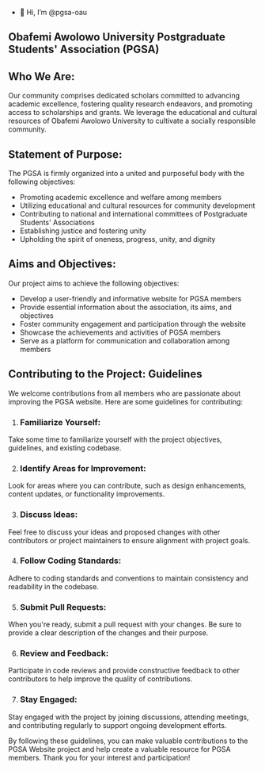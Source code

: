 - 👋 Hi, I’m @pgsa-oau

<!---
pgsa-oau/pgsa-oau is a ✨ special ✨ repository because its `README.md` (this file) appears on your GitHub profile.
You can click the Preview link to take a look at your changes.
--->
## Obafemi Awolowo University Postgraduate Students' Association (PGSA)


## Who We Are:
Our community comprises dedicated scholars committed to advancing academic excellence, fostering quality research endeavors, and promoting access to scholarships and grants. We leverage the educational and cultural resources of Obafemi Awolowo University to cultivate a socially responsible community.

## Statement of Purpose:
The PGSA is firmly organized into a united and purposeful body with the following objectives:
- Promoting academic excellence and welfare among members
- Utilizing educational and cultural resources for community development
- Contributing to national and international committees of Postgraduate Students' Associations
- Establishing justice and fostering unity
- Upholding the spirit of oneness, progress, unity, and dignity

## Aims and Objectives:
Our project aims to achieve the following objectives:
- Develop a user-friendly and informative website for PGSA members
- Provide essential information about the association, its aims, and objectives
- Foster community engagement and participation through the website
- Showcase the achievements and activities of PGSA members
- Serve as a platform for communication and collaboration among members

## Contributing to the Project: Guidelines
We welcome contributions from all members who are passionate about improving the PGSA website. Here are some guidelines for contributing:

1. ### Familiarize Yourself:
Take some time to familiarize yourself with the project objectives, guidelines, and existing codebase.

2. ### Identify Areas for Improvement:
Look for areas where you can contribute, such as design enhancements, content updates, or functionality improvements.

3. ### Discuss Ideas:
Feel free to discuss your ideas and proposed changes with other contributors or project maintainers to ensure alignment with project goals.

4. ### Follow Coding Standards:
Adhere to coding standards and conventions to maintain consistency and readability in the codebase.

5. ### Submit Pull Requests:
When you're ready, submit a pull request with your changes. Be sure to provide a clear description of the changes and their purpose.

6. ### Review and Feedback:
Participate in code reviews and provide constructive feedback to other contributors to help improve the quality of contributions.

7. ### Stay Engaged:
Stay engaged with the project by joining discussions, attending meetings, and contributing regularly to support ongoing development efforts.

By following these guidelines, you can make valuable contributions to the PGSA Website project and help create a valuable resource for PGSA members. Thank you for your interest and participation!
